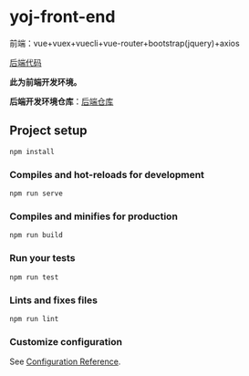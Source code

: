 # yoj-front-end
前端：vue+vuex+vuecli+vue-router+bootstrap(jquery)+axios

[后端代码](https://github.com/codeOflI/Yoj)

**此为前端开发环境。**

**后端开发环境仓库**：[后端仓库](https://github.com/codeOflI/Yoj)

## Project setup

```
npm install
```

### Compiles and hot-reloads for development
```
npm run serve
```

### Compiles and minifies for production
```
npm run build
```

### Run your tests
```
npm run test
```

### Lints and fixes files
```
npm run lint
```

### Customize configuration
See [Configuration Reference](https://cli.vuejs.org/config/).

